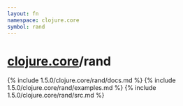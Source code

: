 ```yaml
---
layout: fn
namespace: clojure.core
symbol: rand
---
```


# [clojure.core](../)/rand

{% include 1.5.0/clojure.core/rand/docs.md %}
{% include 1.5.0/clojure.core/rand/examples.md %}
{% include 1.5.0/clojure.core/rand/src.md %}

